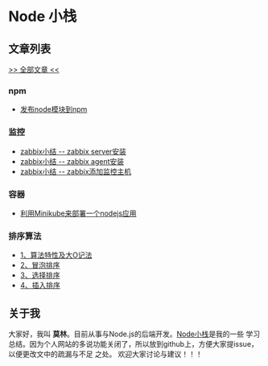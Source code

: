 # Node 小栈
## 文章列表
[>> 全部文章 <<](https://github.com/gedennis/node-tribe-blog/issues)

### npm
* [发布node模块到npm](https://github.com/gedennis/node-tribe-blog/issues/1)

### 监控
* [zabbix小结 -- zabbix server安装](https://github.com/gedennis/node-tribe-blog/issues/2)
* [zabbix小结 -- zabbix agent安装](https://github.com/gedennis/node-tribe-blog/issues/3)
* [zabbix小结 -- zabbix添加监控主机](https://github.com/gedennis/node-tribe-blog/issues/4)

### 容器
* [利用Minikube来部署一个nodejs应用](https://github.com/gedennis/node-tribe-blog/issues/5)

### 排序算法
* [1、算法特性及大O记法](https://github.com/gedennis/node-tribe-blog/issues/7)
* [2、冒泡排序](https://github.com/gedennis/node-tribe-blog/issues/8)
* [3、选择排序](https://github.com/gedennis/node-tribe-blog/issues/9)
* [4、插入排序](https://github.com/gedennis/node-tribe-blog/issues/10)

## 关于我

大家好，我叫 **莫林**。目前从事与Node.js的后端开发。[Node小栈](http://blog.gezhiqiang.com)是我的一些
学习总结。因为个人网站的多说功能关闭了，所以放到github上，方便大家提issue，以便更改文中的疏漏与不足
之处。
欢迎大家讨论与建议！！！
